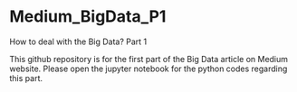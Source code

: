 # Medium_BigData_P1
How to deal with the Big Data? Part 1

This github repository is for the first part of the Big Data article on Medium website. Please open the jupyter notebook for the python codes regarding this part.
